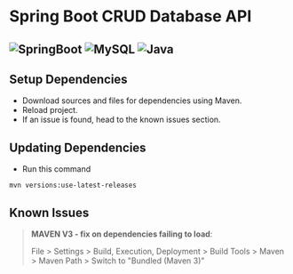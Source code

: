 # Spring Boot CRUD Database API
![SpringBoot](https://img.shields.io/badge/Spring-6DB33F?style=for-the-badge&logo=spring&logoColor=white)
![MySQL](https://img.shields.io/badge/MySQL-005C84?style=for-the-badge&logo=mysql&logoColor=white)
![Java](https://img.shields.io/badge/Java-ED8B00?style=for-the-badge&logo=java&logoColor=white)
---

## Setup Dependencies
- Download sources and files for dependencies using Maven.
- Reload project.
- If an issue is found, head to the known issues section.

## Updating Dependencies
- Run this command
```pwsh
mvn versions:use-latest-releases
```

## Known Issues

> **MAVEN V3 - fix on dependencies failing to load**:
>
> File > Settings > Build, Execution, Deployment > Build Tools > Maven > Maven Path > Switch to "Bundled (Maven 3)"
